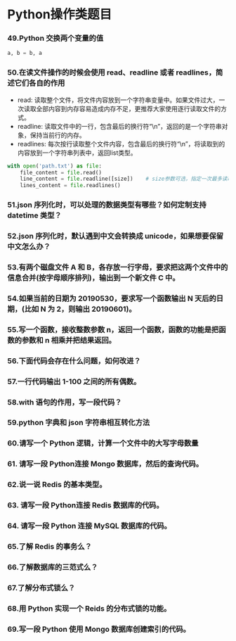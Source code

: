 # Python操作类题目

### 49.Python 交换两个变量的值
```python
a, b = b, a
```
### 50.在读文件操作的时候会使用 read、readline 或者 readlines，简述它们各自的作用
* read: 读取整个文件，将文件内容放到一个字符串变量中。如果文件过大，一次读取全部内容到内存容易造成内存不足，更推荐大家使用逐行读取文件的方式。
* readline: 读取文件中的一行，包含最后的换行符“\n”，返回的是一个字符串对象，保持当前行的内存。
* readlines: 每次按行读取整个文件内容，包含最后的换行符“\n”，将读取到的内容放到一个字符串列表中，返回list类型。

```python
with open('path.txt') as file:
	file_content = file.read()
	line_content = file.readline([size]) 	# size参数可选，指定一次最多读取的字符数
	lines_content = file.readlines()
```

### 51.json 序列化时，可以处理的数据类型有哪些？如何定制支持 datetime 类型？
### 52.json 序列化时，默认遇到中文会转换成 unicode，如果想要保留中文怎么办？
### 53.有两个磁盘文件 A 和 B，各存放一行字母，要求把这两个文件中的信息合并(按字母顺序排列)，输出到一个新文件 C 中。
### 54.如果当前的日期为 20190530，要求写一个函数输出 N 天后的日期，(比如 N 为 2，则输出 20190601)。
### 55.写一个函数，接收整数参数 n，返回一个函数，函数的功能是把函数的参数和 n 相乘并把结果返回。
### 56.下面代码会存在什么问题，如何改进？
### 57.一行代码输出 1-100 之间的所有偶数。
### 58.with 语句的作用，写一段代码？
### 59.python 字典和 json 字符串相互转化方法
### 60.请写一个 Python 逻辑，计算一个文件中的大写字母数量
### 61. 请写一段 Python连接 Mongo 数据库，然后的查询代码。
### 62.说一说 Redis 的基本类型。
### 63. 请写一段 Python连接 Redis 数据库的代码。
### 64. 请写一段 Python 连接 MySQL 数据库的代码。
### 65.了解 Redis 的事务么？
### 66.了解数据库的三范式么？
### 67.了解分布式锁么？
### 68.用 Python 实现一个 Reids 的分布式锁的功能。
### 69.写一段 Python 使用 Mongo 数据库创建索引的代码。
